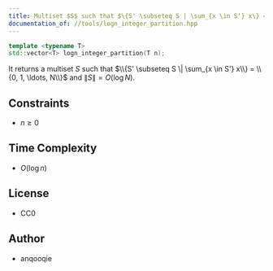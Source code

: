 ```yaml
---
title: Multiset $S$ such that $\{S' \subseteq S | \sum_{x \in S'} x\} = \{0, 1, \ldots, N\}$ and $|S| = O(\log N)$
documentation_of: //tools/logn_integer_partition.hpp
---
```


```cpp
template <typename T>
std::vector<T> logn_integer_partition(T n);
```

It returns a multiset $S$ such that $\\{S' \subseteq S \| \sum_{x \in S'} x\\} = \\{0, 1, \ldots, N\\}$ and $\|S\| = O(\log N)$.

## Constraints
- $n \geq 0$

## Time Complexity
- $O(\log n)$

## License
- CC0

## Author
- anqooqie
